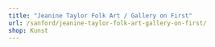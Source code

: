 ```yaml
---
title: "Jeanine Taylor Folk Art / Gallery on First"
url: /sanford/jeanine-taylor-folk-art-gallery-on-first/
shop: Kunst
---
```

